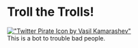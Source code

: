 # Troll the Trolls!
[!["Twitter Pirate Icon by Vasil Kamarashev"](http://iconbug.com/data/f2/256/a12fc212375f0957d4372d3dc572b110.png "Twitter Pirate Icon by Vasil Kamarashev")][1]<br>
This is a bot to trouble bad people.

[1]: http://iconbug.com/detail/icon/719/twitter-pirate/
